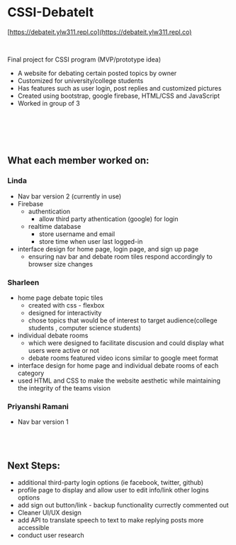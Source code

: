 # CSSI-DebateIt

[https://debateit.ylw311.repl.co](https://debateit.ylw311.repl.co)

<br/>

Final project for CSSI program (MVP/prototype idea)
- A website for debating certain posted topics by owner 
- Customized for university/college students
- Has features such as user login, post replies and customized pictures
- Created using bootstrap, google firebase, HTML/CSS and JavaScript
- Worked in group of 3
 <br/>



<br/><br/>
## What each member worked on:

### Linda
- Nav bar version 2 (currently in use)
- Firebase 
  - authentication
    - allow third party athentication (google) for login
  - realtime database
    - store username and email
    - store time when user last logged-in
- interface design for home page, login page, and sign up page
  - ensuring nav bar and debate room tiles respond accordingly to browser size changes

### Sharleen
- home page debate topic tiles 
  - created with css - flexbox
  - designed for interactivity 
  - chose topics that would be of interest to target audience(college students , computer science students)
- individual debate rooms 
  - which were designed to facilitate discusion and could display what users were active or not
  - debate rooms featured video icons similar to google meet format
- interface design for home page and individual debate rooms of each category
- used HTML and CSS to make the website aesthetic while maintaining the integrity of the teams vision
 

### Priyanshi Ramani
- Nav bar version 1

<br/><br/>
## Next Steps:
- additional third-party login options (ie facebook, twitter, github)
- profile page to display and allow user to edit info/link other logins options
- add sign out button/link - backup functionality currectly commented out
- Cleaner UI/UX design
- add API to translate speech to text to make replying posts more accessible
- conduct user research
